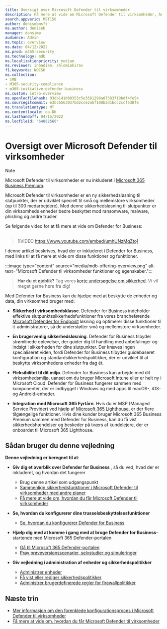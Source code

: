 ```yaml
---
title: Oversigt over Microsoft Defender til virksomheder
description: Få mere at vide om Microsoft Defender til virksomheder, herunder konfiguration, introduktion, og hvordan du bruger tjenesterne
search.appverid: MET150
author: denisebmsft
ms.author: deniseb
manager: dansimp
audience: Admin
ms.topic: overview
ms.date: 04/12/2022
ms.prod: m365-security
ms.technology: mdb
ms.localizationpriority: medium
ms.reviewer: inbadian, shlomiakirav
f1.keywords: NOCSH
ms.collection:
- SMB
- M365-security-compliance
- m365-initiative-defender-business
ms.custom: intro-overview
ms.openlocfilehash: 93db141d60353c5e3581298a67383718bdf4fe54
ms.sourcegitcommit: e3bc6563037bd2cce2abf108b3d1bcc2ccf538f6
ms.translationtype: MT
ms.contentlocale: da-DK
ms.lasthandoff: 04/15/2022
ms.locfileid: "64862560"
---
```

# <a name="overview-of-microsoft-defender-for-business"></a>Oversigt over Microsoft Defender til virksomheder

> [!NOTE]
> Microsoft Defender til virksomheder er nu inkluderet i [Microsoft 365 Business Premium](../../business-premium/index.md). 

Microsoft Defender til virksomheder er en ny sikkerhedsløsning til slutpunkter, der er udviklet specielt til små og mellemstore virksomheder (op til 300 medarbejdere). Med denne sikkerhedsløsning til slutpunkter er din virksomheds enheder bedre beskyttet mod ransomware, malware, phishing og andre trusler. 

Se følgende video for at få mere at vide om Defender for Business: <br/><br/>

> [!VIDEO https://www.youtube.com/embed/umhUNzMqZto]

I denne artikel beskrives, hvad der er inkluderet i Defender for Business, med links til at få mere at vide om disse funktioner og funktioner.

:::image type="content" source="media/mdb-offering-overview.png" alt-text="Microsoft Defender til virksomheder funktioner og egenskaber.":::

>
> **Har du et øjeblik?**
> Tag vores <a href="https://microsoft.qualtrics.com/jfe/form/SV_0JPjTPHGEWTQr4y" target="_blank">korte undersøgelse om sikkerhed</a>. Vi vil meget gerne høre fra dig!
>

Med Defender for Business kan du hjælpe med at beskytte de enheder og data, din virksomhed bruger med:

- **Sikkerhed i virksomhedsklasse**. Defender for Business indeholder effektive slutpunktssikkerhedsfunktioner fra vores brancheførende [Microsoft Defender for Endpoint](../defender-endpoint/microsoft-defender-endpoint.md) løsning og optimerer disse funktioner til it-administratorer, så de understøtter små og mellemstore virksomheder.

- **En brugervenlig sikkerhedsløsning**. Defender for Business tilbyder strømlinede oplevelser, der guider dig til handling med anbefalinger og indsigt i sikkerheden for dine slutpunkter. Der kræves ingen specialiseret viden, fordi Defender for Business tilbyder guidebaseret konfiguration og standardsikkerhedspolitikker, der er udviklet til at beskytte virksomhedens enheder fra dag ét.

- **Fleksibilitet til dit miljø**. Defender for Business kan arbejde med dit virksomhedsmiljø, uanset om du bruger Microsoft Intune eller er helt ny i Microsoft Cloud. Defender for Business fungerer sammen med komponenter, der er indbygget i Windows og med apps til macOS-, iOS- og Android-enheder.

- **Integration med Microsoft 365 Fyrtårn**. Hvis du er MSP (Managed Service Provider) ved hjælp af [Microsoft 365 Lighthouse](../../lighthouse/m365-lighthouse-overview.md), er der flere tilgængelige funktioner. Hvis dine kunder bruger Microsoft 365 Business Premium sammen med Defender for Business, kan du få vist sikkerhedshændelser og beskeder på tværs af kundelejere, der er onboardet til Microsoft 365 Lighthouse.

## <a name="how-to-use-this-guide"></a>Sådan bruger du denne vejledning

**Denne vejledning er beregnet til at**:

- **Giv dig et overblik over Defender for Business** , så du ved, hvad der er inkluderet, og hvordan det fungerer
   - Brug denne artikel som udgangspunkt
   - [Sammenlign sikkerhedsfunktioner i Microsoft Defender til virksomheder med andre planer](compare-mdb-m365-plans.md) 
   - [Få mere at vide om, hvordan du får Microsoft Defender til virksomheder](get-defender-business.md)

- **Se, hvordan du konfigurerer dine trusselsbeskyttelsesfunktioner** 
   - [Se, hvordan du konfigurerer Defender for Business](mdb-setup-configuration.md)

- **Hjælp dig med at komme i gang med at bruge Defender for Business**– startende med Microsoft 365 Defender-portalen 
   - [Gå til Microsoft 365 Defender-portalen](mdb-get-started.md)
   - [Prøv prøveversionsscenarier, selvstudier og simuleringer](mdb-tutorials.md)

- **Giv vejledning i administration af enheder og sikkerhedspolitikker**
   - [Administrer enheder](mdb-manage-devices.md)
   - [Få vist eller rediger sikkerhedspolitikker](mdb-view-edit-policies.md)
   - [Administrer brugerdefinerede regler for firewallpolitikker](mdb-custom-rules-firewall.md)  

## <a name="next-steps"></a>Næste trin

- [Mer informasjon om den forenklede konfigurationsproces i Microsoft Defender til virksomheder](mdb-simplified-configuration.md)
- [Få mere at vide om, hvordan du får Microsoft Defender til virksomheder](get-defender-business.md)